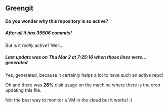 ## Greengit

#### Do you wonder why this repository is so active?

##### After all it has 35506 commits!

But is it *really* active? Well...

##### Last update was on Thu Mar 2 at 7:25:16 when those lines were... generated

Yes, generated, because it certainly helps a lot to have such an active repo!

Oh and there was **28%** disk usage on the machine
where there is the cron updating this file.

Not the best way to monitor a VM in the cloud but it works! :)
